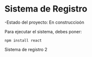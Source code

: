 <h1>Sistema de Registro</h1>

-Estado del proyecto: En construccioón

Para ejecutar el sistema, debes poner:

```npm install react```

Sistema de registro 2
